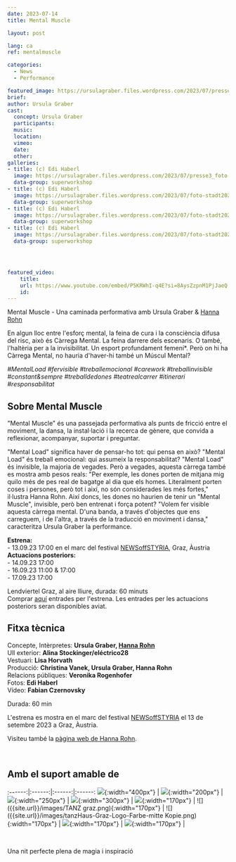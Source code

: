 ```yaml
---
date: 2023-07-14
title: Mental Muscle

layout: post

lang: ca
ref: mentalmuscle

categories:
  - News
  - Performance

featured_image: https://ursulagraber.files.wordpress.com/2023/07/presse2_foto-stadt20230406_0101.jpg?w=2000&fit=crop
brief:
author: Ursula Graber
cast:
  concept: Ursula Graber
  participants:
  music:
  location:
  vimeo:
  date:
  other:
galleries:
- title: (c) Edi Haberl
  image: https://ursulagraber.files.wordpress.com/2023/07/presse3_foto-stadt20230406_0120.jpg?w=2000&fit=crop
  data-group: superworkshop
- title: (c) Edi Haberl
  image: https://ursulagraber.files.wordpress.com/2023/07/foto-stadt20230406_0255.jpg?w=2000&fit=crop
  data-group: superworkshop
- title: (c) Edi Haberl
  image: https://ursulagraber.files.wordpress.com/2023/07/foto-stadt20230406_0169_2023_mentalmuscle_cedihaberl_poster.jpg?w=2000&fit=crop
  data-group: superworkshop
- title: (c) Edi Haberl
  image: https://ursulagraber.files.wordpress.com/2023/07/foto-stadt20230406_0142_postcard.jpg?w=2000&fit=crop
  data-group: superworkshop




featured_video:
    title:
    url: https://www.youtube.com/embed/P5KRWhI-q4E?si=8AysZzpnM1PjJaeQ
    id:
---
```

Mental Muscle - Una caminada performativa amb Ursula Graber & [Hanna Rohn](http://www.hannarohn.com/)

En algun lloc entre l'esforç mental, la feina de cura i la consciència difusa del risc, això és Càrrega Mental. La feina darrere dels escenaris. O també, l'haltèria per a la invisibilitat. Un esport profundament femení*. Però on hi ha Càrrega Mental, no hauria d'haver-hi també un Múscul Mental?

*#MentalLoad #fervisible #treballemocional #carework #treballinvisible #constant&sempre #treballdedones #teatrealcarrer #itinerari #responsabilitat*



<!--plop-->

## Sobre Mental Muscle


"Mental Muscle" és una passejada performativa als punts de fricció entre el moviment, la dansa, la instal·lació i la recerca de gènere, que convida a reflexionar, acompanyar, suportar i preguntar.

"Mental Load" significa haver de pensar-ho tot: qui pensa en això? "Mental Load" és treball emocional: qui assumeix la responsabilitat? "Mental Load" és invisible, la majoria de vegades. Però a vegades, aquesta càrrega també es mostra amb pesos reals: "Per exemple, les dones porten de mitjana mig quilo més de pes real de bagatge al dia que els homes. Literalment porten coses i persones, però tot i així, no són considerades les més fortes," il·lustra Hanna Rohn. Així doncs, les dones no haurien de tenir un "Mental Muscle", invisible, però ben entrenat i força potent? "Volem fer visible aquesta càrrega mental. D'una banda, a través d'objectes que ens carreguem, i de l'altra, a través de la traducció en moviment i dansa," caracteritza Ursula Graber la performance.

<b>Estrena:</b>   
	- 13.09.23 17:00 en el marc del festival [NEWSoffSTYRIA](https://www.theaterland.at/2023/newsoffstyria-2.23/index.html), Graz, Àustria   
  <b>Actuacions posteriors:</b>   
	- 14.09.23 17:00   
	- 16.09.23 11:00 & 17:00   
	- 17.09.23 17:00   

  Lendviertel Graz, al aire lliure, durada: 60 minuts   
  Comprar [aquí](https://www.theaterland.at/2023/reservierung/index.html?idmain=176&idtype=1346) entrades per l'estrena. Les entrades per les actuacions posteriors seran disponibles aviat.



<!--plop-->


## Fitxa tècnica

Concepte, Intèrpretes: <b>Ursula Graber, [Hanna Rohn](http://www.hannarohn.com/)</b> <br>
Ull exterior: <b>Alina Stockinger/eléctrico28</b> <br>
Vestuari:	<b>Lisa Horvath</b> <br>
Producció: <b>Christina Vanek, Ursula Graber, Hanna Rohn</b> <br>
Relacions públiques: <b>Veronika Rogenhofer</b> <br>
Fotos: <b>Edi Haberl</b> <br>
Vídeo: <b>Fabian Czernovsky</b> <br>

Durada: 60 min

L'estrena es mostra en el marc del festival [NEWSoffSTYRIA](https://www.theaterland.at/2023/newsoffstyria-2.23/index.html) el 13 de setembre 2023 a Graz, Àustria.


Visiteu també la [pàgina web de Hanna Rohn](http://www.hannarohn.com/).

<br>

## Amb el suport amable de

:------:|:------:|:------:|:------:
![]({{site.url}}/images/logobund.png){:width="400px"} | ![]({{site.url}}/images/logograz.png){:width="200px"} | ![]({{site.url}}/images/TL-Phanta_trans.png){:width="250px"} | ![]({{site.url}}/images/logolandstmk.png){:width="300px"} | ![]({{site.url}}/images/bildrecht_sw1.png){:width="170px"} | ![]({{site.url}}/images/TANZ graz.png){:width="170px"} | ![]({{site.url}}/images/tanzHaus-Graz-Logo-Farbe-mitte Kopie.png){:width="170px"} | ![]({{site.url}}/images/logodat.png){:width="170px"} | ![]({{site.url}}/images/logolaut.png){:width="170px"} |

<br>








<!--plop-->

Una nit perfecte plena de magia i inspiració<br />


<!--[![Totem](https://i.vimeocdn.com/video/746500438_640.jpg)](https://player.vimeo.com/video/306702195)-->
